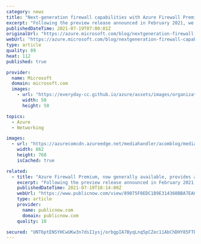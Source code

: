```yaml
---
category: news
title: "Next-generation firewall capabilities with Azure Firewall Premium"
excerpt: "Following the preview release announced in February 2021, we are announcing the general availability release of Azure Firewall Premium. Key features in this release include: TLS Inspection, IDPS, Web Categories, and URL Filtering."
publishedDateTime: 2021-07-19T07:00:01Z
originalUrl: "https://azure.microsoft.com/blog/nextgeneration-firewall-capabilities-with-azure-firewall-premium/"
webUrl: "https://azure.microsoft.com/blog/nextgeneration-firewall-capabilities-with-azure-firewall-premium/"
type: article
quality: 89
heat: 112
published: true

provider:
  name: Microsoft
  domain: microsoft.com
  images:
    - url: "https://everyday-cc.github.io/azure/assets/images/organizations/microsoft.com-50x50.jpg"
      width: 50
      height: 50

topics:
  - Azure
  - Networking

images:
  - url: "https://azurecomcdn.azureedge.net/mediahandler/acomblog/media/Default/blog/6a0956b5-eb59-4661-8810-46bd5214e3f9.png"
    width: 862
    height: 768
    isCached: true

related:
  - title: "Azure Firewall Premium, now generally available, provides advanced threat protection"
    excerpt: "Following the preview release announced in February 2021, we are announcing the general availability release of Microsoft Azure Firewall Premium . Key features in this release include: TLS inspection: Azure Firewall Premium terminates outbound and east-west transport layer security (TLS) connections."
    publishedDateTime: 2021-07-19T18:14:00Z
    webUrl: "https://www.publicnow.com/view/89075F0EDC1B9E314360BBA7EA8827146D17E191"
    type: article
    provider:
      name: publicnow.com
      domain: publicnow.com
    quality: 10

secured: "UNT6ptENSYHCwUKw3n7dsI1ysj/orbgpIA7ByqLnq5pCZec11AbChDHY85FTBorVJ65LdTGRttC1vTSnR4RahjJc9HsMDKPNZ1704YpunL1GCFb8uaXih1UIlbmuJDVMqVKJq86mPG3FFHV4EqSuTgP2yUZrSvPJI5iy9w00Do5ahS2dNve3hZZpgg2UXB2n+wsc575PMd6gDtOw59v5AU5VwngMHZFlzirsk078r+5qFS6m9bkzsBNcotxvupqdDzfT+wB0b1JuJq2+4l/fcOZ3tgRRwe3lXtRWXwQjrb1e+hmfd0zWV1UdshPGzZntwzpg7lX69jb+eCi5xMP+TLjn82Vf9Hkz0tGxs3mbm3Q=;XDN5QpUQLx//IR5+6MPZJQ=="
---
```


